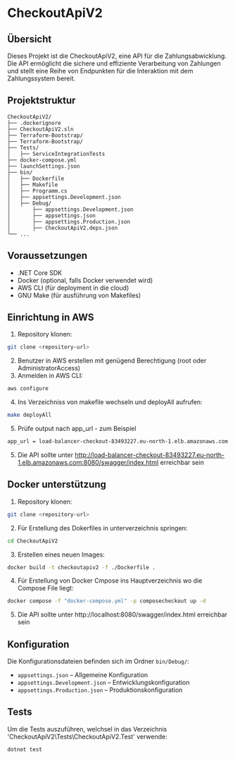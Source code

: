 
# CheckoutApiV2

## Übersicht
Dieses Projekt ist die CheckoutApiV2, eine API für die Zahlungsabwicklung. Die API ermöglicht die sichere und effiziente Verarbeitung von Zahlungen und stellt eine Reihe von Endpunkten für die Interaktion mit dem Zahlungssystem bereit.

## Projektstruktur
```
CheckoutApiV2/
├── .dockerignore
├── CheckoutApiV2.sln
├── Terraform-Bootstrap/
├── Terraform-Bootstrap/
├── Tests/
│   ├── ServiceIntegrationTests
├── docker-compose.yml
├── launchSettings.json
├── bin/
│   ├── Dockerfile
│   ├── Makefile
│   ├── Programm.cs
│   ├── appsettings.Development.json
│   ├── Debug/
│       ├── appsettings.Development.json
│       ├── appsettings.json
│       ├── appsettings.Production.json
│       ├── CheckoutApiV2.deps.json
└── ...
```

## Voraussetzungen
- .NET Core SDK
- Docker (optional, falls Docker verwendet wird)
- AWS CLI (für deployment in die cloud)
- GNU Make (für ausführung von Makefiles)


## Einrichtung in AWS
1. Repository klonen:
```bash
git clone <repository-url>
```
2. Benutzer in AWS erstellen mit genügend Berechtigung (root oder AdministratorAccess)
3. Anmelden in AWS CLI:
```bash
aws configure
```
4. Ins Verzeichniss von makefile wechseln und deployAll aufrufen:
```bash
make deployAll
```
5. Prüfe output nach app_url - zum Beispiel
```bash
app_url = load-balancer-checkout-83493227.eu-north-1.elb.amazonaws.com
```
5. Die API sollte unter http://load-balancer-checkout-83493227.eu-north-1.elb.amazonaws.com:8080/swagger/index.html erreichbar sein

## Docker unterstützung
1. Repository klonen:
```bash
git clone <repository-url>
```
2. Für Erstellung des Dokerfiles in unterverzeichnis springen:
```bash
cd CheckoutApiV2
```
3. Erstellen eines neuen Images:
```bash
docker build -t checkoutapiv2 -f ./Dockerfile .
```
4. Für Erstellung von Docker Cmpose ins Hauptverzeichnis wo die Compose File liegt:
```bash
docker compose -f "docker-compose.yml" -p composecheckout up -d
```
5. Die API sollte unter http://localhost:8080/swagger/index.html erreichbar sein

## Konfiguration
Die Konfigurationsdateien befinden sich im Ordner `bin/Debug/`:
- `appsettings.json` – Allgemeine Konfiguration
- `appsettings.Development.json` – Entwicklungskonfiguration
- `appsettings.Production.json` – Produktionskonfiguration

## Tests
Um die Tests auszuführen, welchsel in das Verzeichnis 'CheckoutApiV2\Tests\CheckoutApiV2.Test' verwende:
```bash
dotnet test
```

